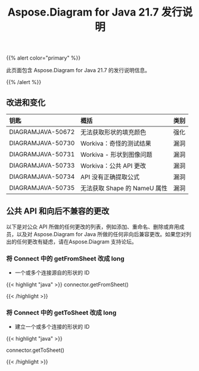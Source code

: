 ﻿---
title: Aspose.Diagram for Java 21.7 发行说明
type: docs
weight: 6
url: /zh/java/aspose-diagram-for-java-21-7-release-notes/
---
{{% alert color="primary" %}}

此页面包含 Aspose.Diagram for Java 21.7 的发行说明信息。

{{% /alert %}}
## **改进和变化**  ##

|**钥匙**|**概括**|**类别**|
|:- |:- |:- |
|DIAGRAMJAVA-50672|无法获取形状的填充颜色|强化|
|DIAGRAMJAVA-50730|Workiva：奇怪的测试结果|漏洞|
|DIAGRAMJAVA-50731|Workiva - 形状到图像问题|漏洞|
|DIAGRAMJAVA-50733|Workiva：公共 API 更改|漏洞|
|DIAGRAMJAVA-50734|API 没有正确提取公式|漏洞|
|DIAGRAMJAVA-50735|无法获取 Shape 的 NameU 属性|漏洞|
## **公共 API 和向后不兼容的更改**
以下是对公众 API 所做的任何更改的列表，例如添加、重命名、删除或弃用成员，以及对 Aspose.Diagram for Java 所做的任何非向后兼容更改。如果您对列出的任何更改有疑虑，请在Aspose.Diagram 支持论坛。
### **将 Connect 中的 getFromSheet 改成 long**
- 一个或多个连接源自的形状的 ID

{{< highlight "java" >}}
connector.getFromSheet()

{{< /highlight >}}
### **将 Connect 中的 getToSheet 改成 long**
- 建立一个或多个连接的形状的 ID

{{< highlight "java" >}}

connector.getToSheet()

{{< /highlight >}}
